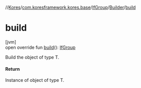 //[Kores](../../../../index.md)/[com.koresframework.kores.base](../../index.md)/[IfGroup](../index.md)/[Builder](index.md)/[build](build.md)

# build

[jvm]\
open override fun [build](build.md)(): [IfGroup](../index.md)

Build the object of type T.

#### Return

Instance of object of type T.
